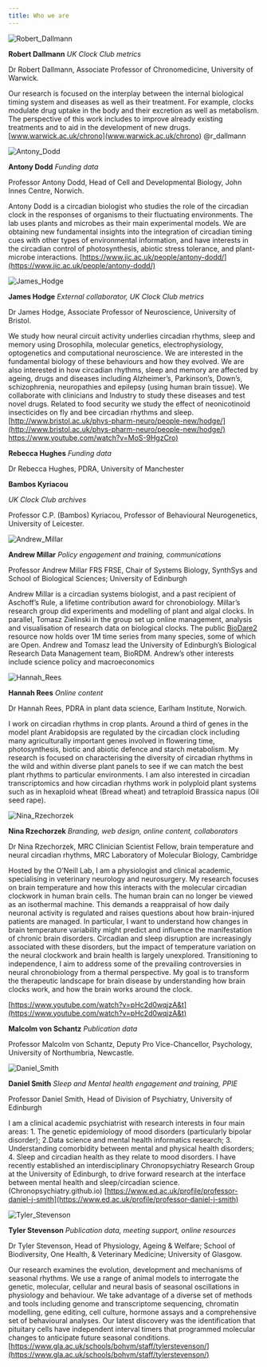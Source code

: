 ```yaml
---
title: Who we are
---
```


![Robert_Dallmann](https://user-images.githubusercontent.com/29427778/199306567-dbbc7b77-bf11-46f9-bab8-92fdc929bea7.jpeg)

**Robert Dallmann**
*UK Clock Club metrics*

Dr Robert Dallmann, Associate Professor of Chronomedicine, University of Warwick.

Our research is focused on the interplay between the internal biological timing system and diseases as well as their treatment. For example, clocks modulate drug uptake in the body and their excretion as well as metabolism. The perspective of this work includes to improve already existing treatments and to aid in the development of new drugs.
[www.warwick.ac.uk/chrono](www.warwick.ac.uk/chrono)
@r_dallmann


![Antony_Dodd](https://user-images.githubusercontent.com/29427778/199306597-b25acb75-5bf5-444c-ab1d-3f34d58376c1.jpg)

**Antony Dodd** 
*Funding data*

Professor Antony Dodd, Head of Cell and Developmental Biology, John Innes Centre, Norwich.

Antony Dodd is a circadian biologist who studies the role of the circadian clock in the responses of organisms to their fluctuating environments. The lab uses plants and microbes as their main experimental models. We are obtaining new fundamental insights into the integration of circadian timing cues with other types of environmental information, and have interests in the circadian control of photosynthesis, abiotic stress tolerance, and plant-microbe interactions.
[https://www.jic.ac.uk/people/antony-dodd/](https://www.jic.ac.uk/people/antony-dodd/)


![James_Hodge](https://user-images.githubusercontent.com/29427778/199304107-6c48c8c7-94a2-49e8-8498-027e94bd48f7.jpg)

**James Hodge**
*External collaborator, UK Clock Club metrics*

Dr James Hodge, Associate Professor of Neuroscience, University of Bristol.

We study how neural circuit activity underlies circadian rhythms, sleep and memory using Drosophila, molecular genetics, electrophysiology, optogenetics and computational neuroscience. We are interested in the fundamental biology of these behaviours and how they evolved. We are also interested in how circadian rhythms, sleep and memory are affected by ageing, drugs and diseases including Alzheimer’s, Parkinson’s, Down’s, schizophrenia, neuropathies and epilepsy (using human brain tissue). We collaborate with clinicians and Industry to study these diseases and test novel drugs. Related to food security we study the effect of neonicotinoid insecticides on fly and bee circadian rhythms and sleep.
[http://www.bristol.ac.uk/phys-pharm-neuro/people-new/hodge/](http://www.bristol.ac.uk/phys-pharm-neuro/people-new/hodge/)  
[https://www.youtube.com/watch?v=MoS-9HgzCro)](https://www.youtube.com/watch?v=MoS-9HgzCro)


**Rebecca Hughes**
*Funding data*

Dr Rebecca Hughes, PDRA, University of Manchester

**Bambos Kyriacou**

*UK Clock Club archives*

Professor C.P. (Bambos) Kyriacou, Professor of Behavioural Neurogenetics, University of Leicester.

![Andrew_Millar](https://user-images.githubusercontent.com/29427778/199304919-417de469-c138-45c2-a200-fb971a34400c.jpg)

**Andrew Millar**
*Policy engagement and training, communications*

Professor Andrew Millar FRS FRSE, Chair of Systems Biology, SynthSys and School of Biological Sciences; University of Edinburgh

Andrew Millar is a circadian systems biologist, and a past recipient of Aschoff’s Rule, a lifetime contribution award for chronobiology. Millar’s research group did experiments and modelling of plant and algal clocks. In parallel, Tomasz Zielinski in the group set up online management, analysis and visualisation of research data on biological clocks. The public [BioDare2](https://biodare2.ed.ac.uk) resource  now holds over 1M time series from many species, some of which are Open. Andrew and Tomasz lead the University of Edinburgh’s Biological Research Data Management team, BioRDM.
Andrew’s other interests include science policy and macroeconomics

![Hannah_Rees](https://user-images.githubusercontent.com/29427778/199305926-22d154d1-8309-44d0-9e78-502ad3e5beec.jpg)

**Hannah Rees**
*Online content*

Dr Hannah Rees, PDRA in plant data science, Earlham Institute, Norwich.

I work on circadian rhythms in crop plants. Around a third of genes in the model plant Arabidopsis are regulated by the circadian clock including many agriculturally important genes involved in flowering time, photosynthesis, biotic and abiotic defence and starch metabolism. My research is focused on characterising the diversity of circadian rhythms in the wild and within diverse plant panels to see if we can match the best plant rhythms to particular environments. I am also interested in circadian transcriptomics and how circadian rhythms work in polyploid plant systems such as in hexaploid wheat (Bread wheat) and tetraploid Brassica napus (Oil seed rape).


![Nina_Rzechorzek](https://user-images.githubusercontent.com/29427778/199306721-bc693d15-766e-4129-b587-1dcf50c3763a.JPG)

**Nina Rzechorzek**
*Branding, web design, online content, collaborators*

Dr Nina Rzechorzek, MRC Clinician Scientist Fellow, brain temperature and neural circadian rhythms, MRC Laboratory of Molecular Biology, Cambridge

Hosted by the O’Neill Lab, I am a physiologist and clinical academic, specialising in veterinary neurology and neurosurgery. My research focuses on brain temperature and how this interacts with the molecular circadian clockwork in human brain cells. The human brain can no longer be viewed as an isothermal machine. This demands a reappraisal of how daily neuronal activity is regulated and raises questions about how brain-injured patients are managed. In particular, I want to understand how changes in brain temperature variability might predict and influence the manifestation of chronic brain disorders. Circadian and sleep disruption are increasingly associated with these disorders, but the impact of temperature variation on the neural clockwork and brain health is largely unexplored.
Transitioning to independence, I aim to address some of the prevailing controversies in neural chronobiology from a thermal perspective. My goal is to transform the therapeutic landscape for brain disease by understanding how brain clocks work, and how the brain works around the clock.

[https://www.youtube.com/watch?v=pHc2d0wqjzA&t](https://www.youtube.com/watch?v=pHc2d0wqjzA&t)

**Malcolm von Schantz**
*Publication data*

Professor Malcolm von Schantz, Deputy Pro Vice-Chancellor, Psychology, University of Northumbria, Newcastle.



![Daniel_Smith](https://user-images.githubusercontent.com/29427778/199307264-b1f66509-808a-4b6c-bec3-babe5237feef.jpg)

**Daniel Smith**
*Sleep and Mental health engagement and training, PPIE*

Professor Daniel Smith, Head of Division of Psychiatry, University of Edinburgh

I am a clinical academic psychiatrist with research interests in four main areas: 1. The genetic epidemiology of mood disorders (particularly bipolar disorder); 2.Data science and mental health informatics research; 3. Understanding comorbidity between mental and physical health disorders; 4. Sleep and circadian health as they relate to mood disorders. I have recently established an interdisciplinary Chronopsychiatry Research Group at the University of Edinburgh, to drive forward research at the interface between mental health and sleep/circadian science. 
(Chronopsychiatry.github.io)
[https://www.ed.ac.uk/profile/professor-daniel-j-smith](https://www.ed.ac.uk/profile/professor-daniel-j-smith)


![Tyler_Stevenson](https://user-images.githubusercontent.com/29427778/199307362-2e498d07-9218-4dc0-b566-bff4bbf522a2.jpg)

**Tyler Stevenson**
*Publication data, meeting support, online resources*

Dr Tyler Stevenson, Head of Physiology, Ageing & Welfare; School of Biodiversity, One Health, & Veterinary Medicine; University of Glasgow. 

Our research examines the evolution, development and mechanisms of seasonal rhythms. We use a range of animal models to interrogate the genetic, molecular, cellular and neural basis of seasonal oscillations in physiology and behaviour. We take advantage of a diverse set of methods and tools including genome and transcriptome sequencing, chromatin modelling, gene editing, cell culture, hormone assays and a comprehensive set of behavioural analyses. Our latest discovery was the identification that pituitary cells have independent interval timers that programmed molecular changes to anticipate future seasonal conditions. 
[https://www.gla.ac.uk/schools/bohvm/staff/tylerstevenson/](https://www.gla.ac.uk/schools/bohvm/staff/tylerstevenson/)





